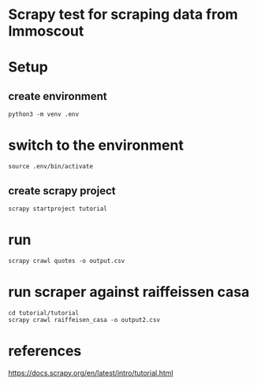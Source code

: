 # Scrapy test for scraping data from Immoscout

# Setup

## create environment
```shell
python3 -m venv .env
```

# switch to the environment
```shell
source .env/bin/activate
```

## create scrapy project

```shell
scrapy startproject tutorial
```

# run

```shell
scrapy crawl quotes -o output.csv
```

# run scraper against raiffeissen casa
```shell
cd tutorial/tutorial
scrapy crawl raiffeisen_casa -o output2.csv
```

# references

https://docs.scrapy.org/en/latest/intro/tutorial.html
